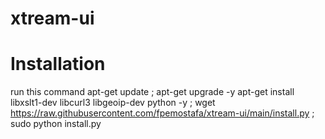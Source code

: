 # xtream-ui
# Installation 
run this command
apt-get update ; apt-get upgrade -y
apt-get install libxslt1-dev libcurl3 libgeoip-dev python -y ; 
wget https://raw.githubusercontent.com/fpemostafa/xtream-ui/main/install.py ;
sudo python install.py

